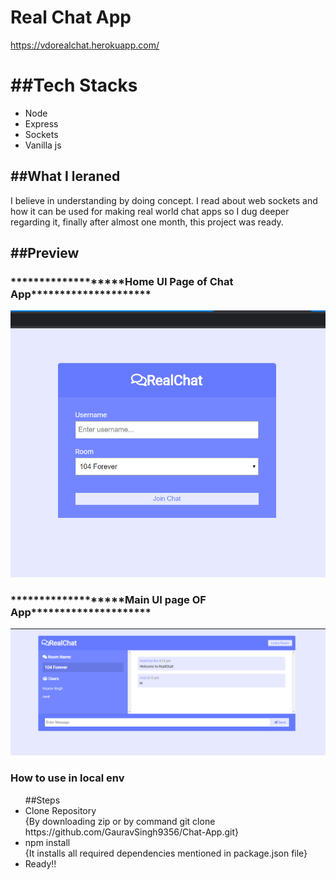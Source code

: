 <h1>Real Chat App</h1>

https://vdorealchat.herokuapp.com/
<h1>##Tech Stacks</h1>
<ul>
  <li>Node</li>
  <li>Express</li>
  <li>Sockets</li>
  <li>Vanilla js</li>
  </ul>
  <h2>##What I leraned</h2>
  <p>I believe in understanding by doing concept. I read about web sockets and how it can be used for making real world chat apps so I dug deeper regarding it, finally after almost one month, this project was ready.</p>
  <h2>##Preview</h2>
<h3>*******************Home UI Page of Chat App*********************</h3>

![](Screenshot%20(44).png)

<h3>*******************Main UI page OF App*********************</h3>

![](Screenshot%20(46).png)

<h3>How to use in local env</h3>
<ul>##Steps
  <li>Clone Repository</li> {By downloading zip or by command git clone https://github.com/GauravSingh9356/Chat-App.git}
  <li>npm install</li> {It installs all required dependencies mentioned in package.json file}
  <li>Ready!!</li>
  </ul>
  
